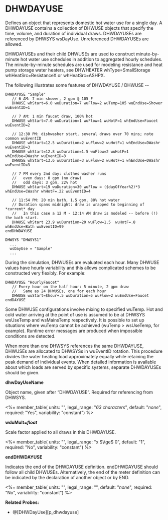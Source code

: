 # DHWDAYUSE

Defines an object that represents domestic hot water use for a single day.  A DHWDAYUSE contains a collection of DHWUSE
objects that specify the time, volume, and duration of individual draws.  DHWDAYUSEs are referenced by DHWSYS wsDayUse.  Unreferenced DHWDAYUSEs are allowed.

DHWDAYUSEs and their child DHWUSEs are used to construct minute-by-minute hot water use schedules in addition to aggregated hourly schedules.  The minute-by-minute schedules are used for modeling resistance and heat pump storage water heaters, see DHWHEATER whType=SmallStorage whHeatSrc=ResistanceX or whHeatSrc=ASHPX.

The following illustrates some features of DHWDAYUSE / DHWUSE --

    DHWDAYUSE "Sample"
       // 6 AM: 7 min shower, 2 gpm @ 105 F
       DHWUSE whStart=6.0 wuDuration=7 wuFlow=2 wuTemp=105 wuEndUse=Shower wuEventID=1

       // 7 AM: 1 min faucet draw, 100% hot
       DHWUSE whStart=7.0 wuDuration=1 wuFlow=1 wuHotF=1 whEndUse=Faucet wuEventID=2

       // 12:30 PM: dishwasher start, several draws over 70 mins; note common wuEventID
       DHWUSE whStart=12.5 wuDuration=2 wuFlow=2 wuHotF=1 whEndUse=DWashr wuEventID=3
       DHWUSE whStart=12.8 wuDuration=1.5 wuFlow=2 wuHotF=1 whEndUse=DWashr wuEventID=3
       DHWUSE whStart=13.6 wuDuration=3 wuFlow=2 wuHotF=1 whEndUse=DWashr wuEventID=3

       // 7 PM every 2nd day: clothes washer runs
       //   even days: 0 gpm (no draw)
       //   odd days: 3 gpm, 22% hot
       DHWUSE whStart=19 wuDuration=30 wuFlow = ($dayOfYear%2)*3 whEndUse=CWashr whHotF=.22 wuEventID=4

       // 11:54 PM: 20 min bath, 1.5 gpm, 80% hot water
       // Duration spans midnight: draw is wrapped to beginning of *current* day
       //   In this case a 12 M - 12:14 AM draw is modeled -- before (!) the bath start.
       DHWUSE whStart 23.9 wuDuration=20 wuFlow=1.5  wuHotF=.8 whEndUse=Bath wuEventID=99
    endDHWDAYUSE

    DHWSYS "DHWSYS1"
      ...
      wsDayUse = "Sample"
      ...

During the simulation, DHWUSEs are evaluated each hour.  Many DHWUSE values have hourly variability and this allows complicated schemes to be constructed very flexibly.  For example:

    DHWDAYUSE "HourlyFaucet"
       // Every hour on the half hour: 5 minute, 2 gpm draw
       //   Same as 24 DHWUSEs, one for each hour
       DHWUSE wuStart=$hour+.5 wuDuration=5 wuFlow=2 wuEndUse=Faucet
    endDAYUSE

Some DHWUSE configurations involve mixing to specified wuTemp.  Hot and cold water arriving at the point of use is assumed to be at DHWSYS wsUseTemp and wsMainsTemp respectively.  It is possible to set up situations where wuTemp cannot be achieved (wuTemp > wsUseTemp, for example).  Runtime error messages are produced when impossible conditions are detected.

When more than one DHWSYS references the same DHWDAYUSE, DHWUSEs are allocated to DHWSYSs in wuEventID rotation.  This procedure divides the water heating load approximately equally while retaining the peak demand of individual events.  When detailed information is available about which loads are served by specific systems, separate DHWDAYUSEs should be given.


**dhwDayUseName**

Object name, given after “DHWDAYUSE”.  Required for referencing from DHWSYS.

<%= member_table(
  units: "",
  legal_range: "*63 characters*",
  default: "*none*",
  required: "Yes",
  variability: "constant")
  %>

**wduMult=*float***

Scale factor applied to all draws in this DHWDAYUSE.

<%= member_table(
  units: "",
  legal_range: "x $\\ge$ 0",
  default: "1",
  required: "No",
  variability: "constant")
  %>

**endDHWDAYUSE**

Indicates the end of the DHWDAYUSE definition.  endDHWDAYUSE should follow all child DHWUSEs.  Alternatively, the end of the meter definition can be indicated by the declaration of another object or by END.

<%= member_table(
  units: "",
  legal_range: "",
  default: "*none*",
  required: "No",
  variability: "constant")
  %>

**Related Probes:**

- @[DHWDayUse][p_dhwdayuse]
